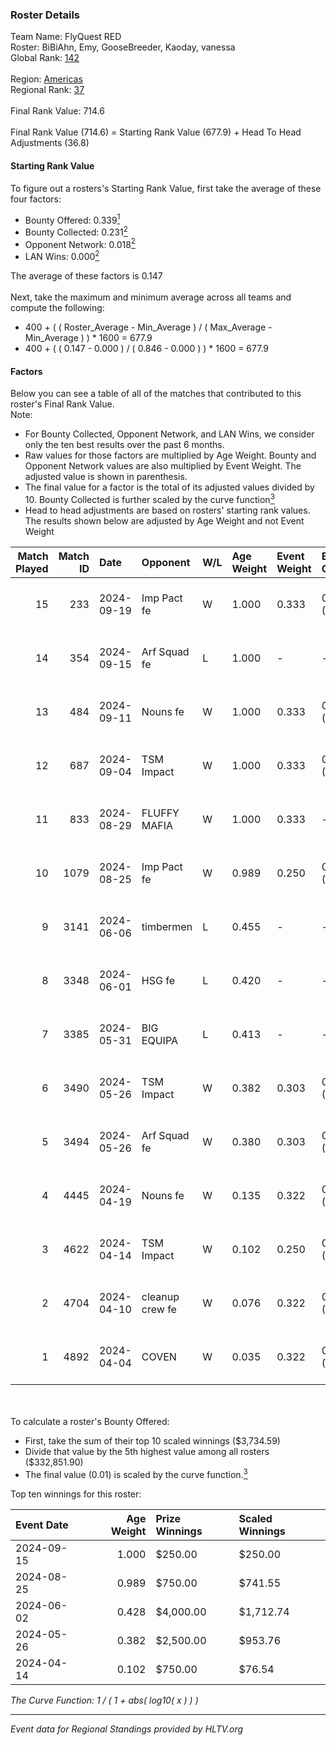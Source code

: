 ### Roster Details<br />
Team Name: FlyQuest RED<br />
Roster: BiBiAhn, Emy, GooseBreeder, Kaoday, vanessa<br />
Global Rank: [142](../../standings_global_2024_09_26.md)<br />
<br />
Region: [Americas]( ../../standings_americas_2024_09_26.md)<br />
Regional Rank: [37]( ../../standings_americas_2024_09_26.md)<br />
<br />
Final Rank Value:  714.6<br />
<br />
Final Rank Value (714.6) = Starting Rank Value (677.9) + Head To Head Adjustments (36.8)<br />

#### Starting Rank Value<br />
To figure out a rosters's Starting Rank Value, first take the average of these four factors:<br />
- Bounty Offered: 0.339[<sup>1</sup>](#table2)
- Bounty Collected: 0.231[<sup>2</sup>](#table1)
- Opponent Network: 0.018[<sup>2</sup>](#table1)
- LAN Wins: 0.000[<sup>2</sup>](#table1)

The average of these factors is 0.147<br />
<br />
Next, take the maximum and minimum average across all teams and compute the following:<br />
- 400 + ( ( Roster_Average - Min_Average ) / ( Max_Average - Min_Average ) ) * 1600 = 677.9
- 400 + ( ( 0.147 - 0.000 ) / ( 0.846 - 0.000 ) ) * 1600 = 677.9


#### Factors<br />
Below you can see a table of all of the matches that contributed to this roster's Final Rank Value.<br />
Note:<br />

- For Bounty Collected, Opponent Network, and LAN Wins, we consider only the ten best results over the past 6 months.
- Raw values for those factors are multiplied by Age Weight. Bounty and Opponent Network values are also multiplied by Event Weight. The adjusted value is shown in parenthesis.
- The final value for a factor is the total of its adjusted values divided by 10. Bounty Collected is further scaled by the curve function[<sup>3</sup>](#curveFunction)
- Head to head adjustments are based on rosters' starting rank values. The results shown below are adjusted by Age Weight and not Event Weight
<span id="table1"></span><br />


| Match Played | Match ID | Date       | Opponent        | W/L | Age Weight | Event Weight | Bounty Collected | Opponent Network | LAN Wins  | H2H Adj. | Roster                                           |
| -: | -: | :- | :- | :- | :- | :- | :- | :- | :- | -: | :- |
|           15 |      233 | 2024-09-19 | Imp Pact fe     | W   | 1.000      | 0.333        | 0.001 (0.000)    | 0.114 (0.038)    | 0 (0.000) |    10.96 | BiBiAhn, Emy, GooseBreeder, Kaoday, vanessa      |
|           14 |      354 | 2024-09-15 | Arf Squad fe    | L   | 1.000      | -            | -                | -                | -         |   -18.22 | BiBiAhn, Emy, GooseBreeder, Kaoday, vanessa      |
|           13 |      484 | 2024-09-11 | Nouns fe        | W   | 1.000      | 0.333        | 0.002 (0.001)    | 0.039 (0.013)    | 0 (0.000) |     8.84 | BiBiAhn, Emy, GooseBreeder, Kaoday, vanessa      |
|           12 |      687 | 2024-09-04 | TSM Impact      | W   | 1.000      | 0.333        | 0.005 (0.002)    | 0.114 (0.038)    | 0 (0.000) |    14.45 | BiBiAhn, Emy, GooseBreeder, Kaoday, vanessa      |
|           11 |      833 | 2024-08-29 | FLUFFY MAFIA    | W   | 1.000      | 0.333        | -                | 0.152 (0.051)    | 0 (0.000) |     7.88 | BiBiAhn, Emy, GooseBreeder, Kaoday, vanessa      |
|           10 |     1079 | 2024-08-25 | Imp Pact fe     | W   | 0.989      | 0.250        | 0.001 (0.000)    | 0.114 (0.028)    | 0 (0.000) |    12.21 | BiBiAhn, Emy, GooseBreeder, Kaoday, vanessa      |
|            9 |     3141 | 2024-06-06 | timbermen       | L   | 0.455      | -            | -                | -                | -         |    -1.69 | BiBiAhn, Emy, GooseBreeder, Shakezullah, vanessa |
|            8 |     3348 | 2024-06-01 | HSG fe          | L   | 0.420      | -            | -                | -                | -         |    -5.90 | BiBiAhn, Emy, GooseBreeder, Kaoday, vanessa      |
|            7 |     3385 | 2024-05-31 | BIG EQUIPA      | L   | 0.413      | -            | -                | -                | -         |    -6.54 | BiBiAhn, Emy, GooseBreeder, Kaoday, vanessa      |
|            6 |     3490 | 2024-05-26 | TSM Impact      | W   | 0.382      | 0.303        | 0.008 (0.001)    | 0.050 (0.006)    | 0 (0.000) |     5.39 | BiBiAhn, Emy, GooseBreeder, Kaoday, vanessa      |
|            5 |     3494 | 2024-05-26 | Arf Squad fe    | W   | 0.380      | 0.303        | 0.004 (0.001)    | 0.062 (0.007)    | 0 (0.000) |     5.33 | BiBiAhn, Emy, GooseBreeder, Kaoday, vanessa      |
|            4 |     4445 | 2024-04-19 | Nouns fe        | W   | 0.135      | 0.322        | 0.002 (0.000)    | 0.039 (0.002)    | 0 (0.000) |     1.63 | BiBiAhn, Emy, GooseBreeder, Kaoday, vanessa      |
|            3 |     4622 | 2024-04-14 | TSM Impact      | W   | 0.102      | 0.250        | 0.008 (0.000)    | 0.050 (0.001)    | 0 (0.000) |     1.45 | BiBiAhn, Emy, GooseBreeder, Kaoday, vanessa      |
|            2 |     4704 | 2024-04-10 | cleanup crew fe | W   | 0.076      | 0.322        | 0.000 (0.000)    | 0.000 (0.000)    | 0 (0.000) |     0.67 | BiBiAhn, Emy, GooseBreeder, Kaoday, vanessa      |
|            1 |     4892 | 2024-04-04 | COVEN           | W   | 0.035      | 0.322        | 0.000 (0.000)    | -                | -         |     0.31 | BiBiAhn, Emy, GooseBreeder, Kaoday, vanessa      |

<br />
<span id="table2"></span><br />
To calculate a roster's Bounty Offered:<br />

- First, take the sum of their top 10 scaled winnings ($3,734.59)
- Divide that value by the 5th highest value among all rosters ($332,851.90)
- The final value (0.01) is scaled by the curve function.[<sup>3</sup>](#curveFunction)

Top ten winnings for this roster:<br />

| Event Date | Age Weight | Prize Winnings | Scaled Winnings |
| :- | -: | :- | :- |
| 2024-09-15 |      1.000 | $250.00        | $250.00         |
| 2024-08-25 |      0.989 | $750.00        | $741.55         |
| 2024-06-02 |      0.428 | $4,000.00      | $1,712.74       |
| 2024-05-26 |      0.382 | $2,500.00      | $953.76         |
| 2024-04-14 |      0.102 | $750.00        | $76.54          |


<span id="curveFunction"></span>_The Curve Function: 1 / ( 1 + abs( log10( x ) ) )_<br />

---
_Event data for Regional Standings provided by HLTV.org_<br />
